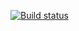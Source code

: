 [![Build status](https://ci.appveyor.com/api/projects/status/xtfjlra305d0h2rl?svg=true)](https://ci.appveyor.com/project/kirillgureev/automatedtesthomework5task2patterns)